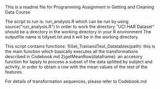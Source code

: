 This is a readme file for Programming Assignment in Getting and Cleaning Data Course

The script to run is: run_analysis.R  which can be run by using source("run_analysis.R")
In order to work the directory "UCI HAR Dataset" should be a directory in the working directory
in your R environment
The outputfile name is tidyset.txt and it will be in the working directory.

This script contains functions:
1)Get_TrainandTest_Datatables(path): this is the main function which basically executes all the transformations described in Codebook.md
2)getMeanRow(dataframe): an accesory function for lapply to process a subset of the data splitted by subject and activity, in order to obtain a row with the mean values 
of the rest of the features.

For details of transformation sequences, please refer to Codebook.md

